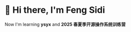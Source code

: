 <!--
## Hi there 👋
-->

# 👋 Hi there, I'm Feng Sidi

Now I'm learning **ysyx** and **2025 春夏季开源操作系统训练营**

<!--
**Forslate/Forslate** is a ✨ _special_ ✨ repository because its `README.md` (this file) appears on your GitHub profile.

Here are some ideas to get you started:

- 🔭 I’m currently working on ...
- 🌱 I’m currently learning ...
- 👯 I’m looking to collaborate on ...
- 🤔 I’m looking for help with ...
- 💬 Ask me about ...
- 📫 How to reach me: ...
- 😄 Pronouns: ...
- ⚡ Fun fact: ...
👨💻 🛠️🚧 📫 🎓
-->
